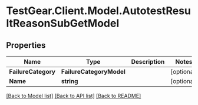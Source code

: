 # TestGear.Client.Model.AutotestResultReasonSubGetModel

## Properties

Name | Type | Description | Notes
------------ | ------------- | ------------- | -------------
**FailureCategory** | **FailureCategoryModel** |  | [optional] 
**Name** | **string** |  | [optional] 

[[Back to Model list]](../README.md#documentation-for-models) [[Back to API list]](../README.md#documentation-for-api-endpoints) [[Back to README]](../README.md)

